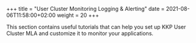 +++
title = "User Cluster Monitoring Logging & Alerting"
date = 2021-08-06T11:58:00+02:00
weight = 20
+++

This section contains useful tutorials that can help you set up KKP User Cluster MLA and customize it to monitor 
your applications.